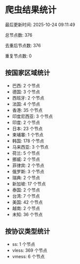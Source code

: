 # 爬虫结果统计

最后更新时间: 2025-10-24 09:11:49

总节点数: 376

去重后节点数: 376

重复节点数: 0

## 按国家区域统计

- 巴西: 2 个节点
- 德国: 3 个节点
- 西班牙: 2 个节点
- 法国: 4 个节点
- 香港: 35 个节点
- 印度尼西亚: 3 个节点
- 印度: 2 个节点
- 日本: 23 个节点
- 柬埔寨: 1 个节点
- 韩国: 178 个节点
- 马来西亚: 3 个节点
- 荷兰: 5 个节点
- 挪威: 2 个节点
- 菲律宾: 2 个节点
- 俄罗斯: 3 个节点
- 瑞典: 2 个节点
- 新加坡: 17 个节点
- 泰国: 2 个节点
- 台湾: 7 个节点
- 美国: 42 个节点
- 越南: 2 个节点
- 未知: 36 个节点

## 按协议类型统计

- ss: 1 个节点
- vless: 369 个节点
- vmess: 6 个节点
